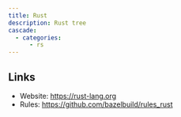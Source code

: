 ```yaml
---
title: Rust
description: Rust tree
cascade:
  - categories:
      - rs
---
```


## Links

- Website: https://rust-lang.org
- Rules: https://github.com/bazelbuild/rules_rust
